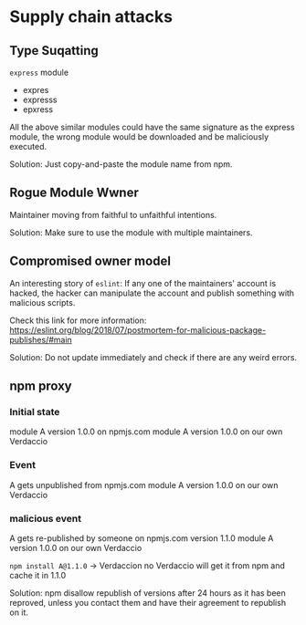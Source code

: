 # Supply chain attacks

## Type Suqatting

`express` module
* expres
* expresss
* epxress
  
All the above similar modules could have the same signature as the express module,
the wrong module would be downloaded and be maliciously executed.

Solution: Just copy-and-paste the module name from npm.

## Rogue Module Wwner

Maintainer moving from faithful to unfaithful intentions.

Solution: Make sure to use the module with multiple maintainers.

## Compromised owner model

An interesting story of `eslint`: If any one of the maintainers' account is hacked, the hacker can manipulate the account and publish something with malicious scripts.

Check this link for more information: https://eslint.org/blog/2018/07/postmortem-for-malicious-package-publishes/#main

Solution: Do not update immediately and check if there are any weird errors.

## npm proxy

### Initial state
module A version 1.0.0 on npmjs.com
module A version 1.0.0 on our own Verdaccio

### Event
A gets unpublished from npmjs.com
module A version 1.0.0 on our own Verdaccio

### malicious event
A gets re-published by someone on npmjs.com version 1.1.0
module A version 1.0.0 on our own Verdaccio

`npm install A@1.1.0` -> Verdaccion no
Verdaccio will get it from npm and cache it in 1.1.0

Solution: npm disallow republish of versions after 24 hours as it has been reproved, unless you contact them and have their agreement to republish on it.

